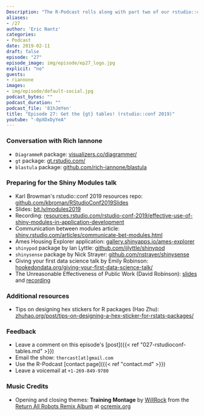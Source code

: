 ```yaml
---
Description: "The R-Podcast rolls along with part two of our rstudio::conf 2019 coverage! In this episode I share the advice and tips I used to prepare my talk on Shiny Modules.  Plus I sit down with RStudio software engineer Rich Iannone to learn about his journey from atmospheric science to creating a collection of awesome R packages like DiagrammeR and gt for creating tables with a tidy syntax. As always thank you so much for listening and hope you enjoy this episode!" 
aliases:
- /27
author: 'Eric Nantz'
categories:
- Podcast
date: 2019-02-11
draft: false
episode: "27"
episode_image: img/episode/ep27_logo.jpg
explicit: "no"
guests:
- riannone
images:
- img/episode/default-social.jpg
podcast_bytes: ""
podcast_duration: ""
podcast_file: '81hJmYen'
title: "Episode 27: Get the {gt} tables! (rstudio::conf 2019)"
youtube: "-0pXDxDyYeA"
---
```


### Conversation with Rich Iannone

* `DiagrammeR` package: [visualizers.co/diagrammer/](http://visualizers.co/diagrammer/)
* `gt` package: [gt.rstudio.com/](https://gt.rstudio.com/)
* `blastula` package: [github.com/rich-iannone/blastula](https://github.com/rich-iannone/blastula)

### Preparing for the Shiny Modules talk

* Karl Browman's rstudio::conf 2019 resources repo: [github.com/kbroman/RStudioConf2019Slides](https://github.com/kbroman/RStudioConf2019Slides)
* Slides: [bit.ly/modules2019](https://bit.ly/modules2019)
* Recording: [resources.rstudio.com/rstudio-conf-2019/effective-use-of-shiny-modules-in-application-development](https://resources.rstudio.com/rstudio-conf-2019/effective-use-of-shiny-modules-in-application-development)
* Communication between modules article: [shiny.rstudio.com/articles/communicate-bet-modules.html](http://shiny.rstudio.com/articles/communicate-bet-modules.html)
* Ames Housing Explorer application: [gallery.shinyapps.io/ames-explorer](https://gallery.shinyapps.io/ames-explorer)
* `shinypod` package by Ian Lyttle: [github.com/ijlyttle/shinypod](https://github.com/ijlyttle/shinypod)
* `shinysense` package by Nick Strayer:  [github.com/nstrayer/shinysense](https://github.com/nstrayer/shinysense)
* Giving your first data science talk by Emily Robinson: [hookedondata.org/giving-your-first-data-science-talk/](https://hookedondata.org/giving-your-first-data-science-talk/)
* The Unreasonable Effectiveness of Public Work (David Robinson): [slides](https://www.dropbox.com/s/jk7216yr30ztpdp/DavidRobinson-RStudio-2019-old.pdf?dl=0) and [recording](https://resources.rstudio.com/rstudio-conf-2019/the-unreasonable-effectiveness-of-public-work)

### Additional resources

* Tips on designing hex stickers for R packages (Hao Zhu): [zhuhao.org/post/tips-on-designing-a-hex-sticker-for-rstats-packages/](https://zhuhao.org/post/tips-on-designing-a-hex-sticker-for-rstats-packages/)

### Feedback

- Leave a comment on this episode's [post]({{< ref "027-rstudioconf-tables.md" >}})
- Email the show: `thercast[at]gmail.com`
- Use the R-Podcast [contact page]({{< ref "contact.md" >}})
- Leave a voicemail at `+1-269-849-9780`

### Music Credits

- Opening and closing themes: __Training Montage__ by [WillRock](http://ocremix.org/artist/5043/willrock)  from the [Return All Robots Remix Album](http://ocremix.org/events/returnallrobots/) at [ocremix.org](http://ocremix.org/)
